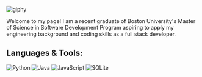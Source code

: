 ![giphy](https://user-images.githubusercontent.com/87158392/183985549-fb0cec10-ac97-4d44-b182-f2b93cede51a.gif)

<p>Welcome to my page! I am a recent graduate of Boston University's Master of Science in Software Development Program aspiring to apply my engineering background and coding skills as a full stack developer.</p>

<h2>Languages & Tools:</h2>

![Python](https://img.shields.io/badge/-Python-yellow?logo=python&style=plastic)
![Java](https://img.shields.io/badge/Java-orange?logo=java&style=plastic)
![JavaScript](https://img.shields.io/badge/JavaScript-323330?logo=javascript&style=plastic)
![SQLite](https://img.shields.io/badge/-SQLite-07405E?logo=sqlite&style=plastic)
